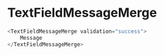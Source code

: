 # TextFieldMessageMerge

```javascript
<TextFieldMessageMerge validation="success">
    Message
</TextFieldMessageMerge>
```